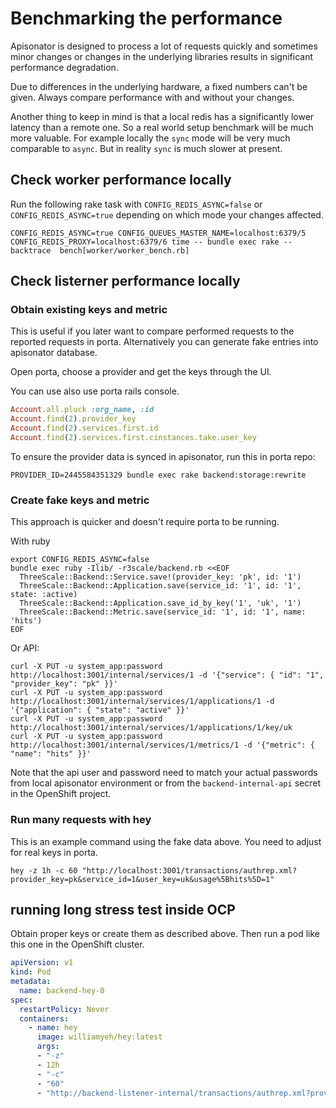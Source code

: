 # Benchmarking the performance

Apisonator is designed to process a lot of requests quickly and sometimes minor changes or changes in the underlying libraries results in significant performance degradation.

Due to differences in the underlying hardware, a fixed numbers can't be given. Always compare performance with and without your changes.

Another thing to keep in mind is that a local redis has a significantly lower latency than a remote one. So a real world setup benchmark will be much more valuable. For example locally the `sync` mode will be very much comparable to `async`. But in reality `sync` is much slower at present.

## Check worker performance locally

Run the following rake task with `CONFIG_REDIS_ASYNC=false` or `CONFIG_REDIS_ASYNC=true` depending on which mode your changes affected.

```
CONFIG_REDIS_ASYNC=true CONFIG_QUEUES_MASTER_NAME=localhost:6379/5 CONFIG_REDIS_PROXY=localhost:6379/6 time -- bundle exec rake --backtrace  bench[worker/worker_bench.rb]
```

## Check listerner performance locally

### Obtain existing keys and metric

This is useful if you later want to compare performed requests to the reported requests in porta.
Alternatively you can generate fake entries into apisonator database.

Open porta, choose a provider and get the keys through the UI.

You can use also use porta rails console.
```ruby
Account.all.pluck :org_name, :id
Account.find(2).provider_key
Account.find(2).services.first.id
Account.find(2).services.first.cinstances.take.user_key
```

To ensure the provider data is synced in apisonator, run this in porta repo:
```
PROVIDER_ID=2445584351329 bundle exec rake backend:storage:rewrite
```

### Create fake keys and metric

This approach is quicker and doesn't require porta to be running.

With ruby
```
export CONFIG_REDIS_ASYNC=false
bundle exec ruby -Ilib/ -r3scale/backend.rb <<EOF
  ThreeScale::Backend::Service.save!(provider_key: 'pk', id: '1')
  ThreeScale::Backend::Application.save(service_id: '1', id: '1', state: :active)
  ThreeScale::Backend::Application.save_id_by_key('1', 'uk', '1')
  ThreeScale::Backend::Metric.save(service_id: '1', id: '1', name: 'hits')
EOF
```

Or API:
```
curl -X PUT -u system_app:password http://localhost:3001/internal/services/1 -d '{"service": { "id": "1", "provider_key": "pk" }}'
curl -X PUT -u system_app:password http://localhost:3001/internal/services/1/applications/1 -d '{"application": { "state": "active" }}'
curl -X PUT -u system_app:password http://localhost:3001/internal/services/1/applications/1/key/uk
curl -X PUT -u system_app:password http://localhost:3001/internal/services/1/metrics/1 -d '{"metric": { "name": "hits" }}'
```

Note that the api user and password need to match your actual passwords from local apisonator environment or from the `backend-internal-api` secret in the OpenShift project.

### Run many requests with hey

This is an example command using the fake data above. You need to adjust for real keys in porta.

```
hey -z 1h -c 60 "http://localhost:3001/transactions/authrep.xml?provider_key=pk&service_id=1&user_key=uk&usage%5Bhits%5D=1"
```

## running long stress test inside OCP

Obtain proper keys or create them as described above. Then run a pod like this one in the OpenShift cluster.

```yaml
apiVersion: v1
kind: Pod
metadata:
  name: backend-hey-0
spec:
  restartPolicy: Never
  containers:
    - name: hey
      image: williamyeh/hey:latest
      args:
      - "-z"
      - 12h
      - "-c"
      - "60"
      - "http://backend-listener-internal/transactions/authrep.xml?provider_key=pYH6zoa2HlaWt0nj6QDg9Y0WTVjqyo&service_id=2555418011440&user_key=301e82fc483319fe89d7bb06e80b181a&usage%5Bhits%5D=1"
```
